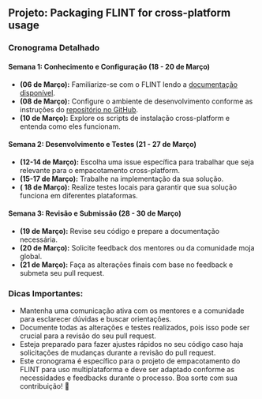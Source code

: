 ## Projeto: Packaging FLINT for cross-platform usage

### Cronograma Detalhado

#### Semana 1: Conhecimento e Configuração (18 - 20 de Março)

- **(06 de Março):** Familiarize-se com o FLINT lendo a [documentação disponível](https://docs.moja.global/en/master/index.html).
- **(08 de Março):** Configure o ambiente de desenvolvimento conforme as instruções do [repositório no GitHub](https://github.com/moja-global/mentorship/blob/main/outreachy/README.md).
- **(10 de Março):** Explore os scripts de instalação cross-platform e entenda como eles funcionam.

#### Semana 2: Desenvolvimento e Testes (21 - 27 de Março)

- **(12-14 de Março):** Escolha uma issue específica para trabalhar que seja relevante para o empacotamento cross-platform.
- **(15-17 de Março):** Trabalhe na implementação da sua solução.
- **( 18 de Março):** Realize testes locais para garantir que sua solução funciona em diferentes plataformas.

#### Semana 3: Revisão e Submissão (28 - 30 de Março)

- **(19 de Março):** Revise seu código e prepare a documentação necessária.
- **(20 de Março):** Solicite feedback dos mentores ou da comunidade moja global.
- **(21 de Março):** Faça as alterações finais com base no feedback e submeta seu pull request.

### Dicas Importantes:

- Mantenha uma comunicação ativa com os mentores e a comunidade para esclarecer dúvidas e buscar orientações.
- Documente todas as alterações e testes realizados, pois isso pode ser crucial para a revisão do seu pull request.
- Esteja preparado para fazer ajustes rápidos no seu código caso haja solicitações de mudanças durante a revisão do pull request.
- Este cronograma é específico para o projeto de empacotamento do FLINT para uso multiplataforma e deve ser adaptado conforme as necessidades e feedbacks durante o processo. Boa sorte com sua contribuição! 🚀
